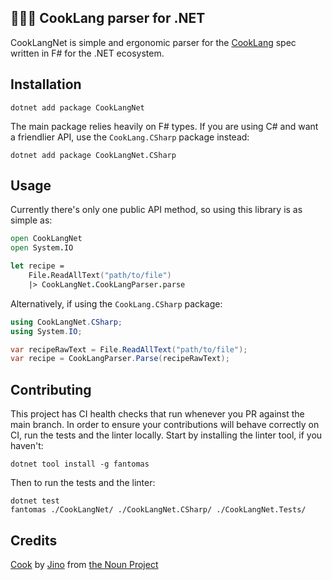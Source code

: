 ## 👨🏽‍🍳 CookLang parser for .NET 
CookLangNet is simple and ergonomic parser for the [CookLang](https://cooklang.org/) spec written in F# for the .NET ecosystem.

## Installation
```terminal
dotnet add package CookLangNet
```

The main package relies heavily on F# types. If you are using C# and want a friendlier API, use the `CookLang.CSharp` package instead:

```terminal
dotnet add package CookLangNet.CSharp
```

## Usage
Currently there's only one public API method, so using this library is as simple as:

```fsharp
open CookLangNet
open System.IO

let recipe = 
    File.ReadAllText("path/to/file")
    |> CookLangNet.CookLangParser.parse
```

Alternatively, if using the `CookLang.CSharp` package:

```csharp
using CookLangNet.CSharp;
using System.IO;

var recipeRawText = File.ReadAllText("path/to/file");
var recipe = CookLangParser.Parse(recipeRawText);
```

## Contributing
This project has CI health checks that run whenever you PR against the main branch. In order to ensure your contributions will behave correctly on CI, run the tests and the linter locally.
Start by installing the linter tool, if you haven't:
```
dotnet tool install -g fantomas
```
Then to run the tests and the linter:
```
dotnet test
fantomas ./CookLangNet/ ./CookLangNet.CSharp/ ./CookLangNet.Tests/
```

## Credits
[Cook](https://thenounproject.com/search/?q=cook&i=4362574) by [Jino](https://thenounproject.com/microdotgraphic/) from [the Noun Project](https://thenounproject.com/)